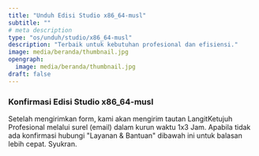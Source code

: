 ```yaml
---
title: "Unduh Edisi Studio x86_64-musl"
subtitle: ""
# meta description
type: "os/unduh/studio/x86_64-musl"
description: "Terbaik untuk kebutuhan profesional dan efisiensi."
image: media/beranda/thumbnail.jpg
opengraph:
  image: media/beranda/thumbnail.jpg
draft: false
---
```


### Konfirmasi Edisi Studio x86_64-musl
Setelah mengirimkan form, kami akan mengirim tautan LangitKetujuh Profesional melalui surel (email) dalam kurun waktu 1x3 Jam. Apabila tidak ada konfirmasi hubungi "Layanan & Bantuan" dibawah ini untuk balasan lebih cepat. Syukran.
